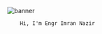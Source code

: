 ![banner](https://github.com/Engr-imran7/Engr-imran7/assets/154506940/334b6b20-40c9-4409-9bf1-81b99b6c5f5f)

        Hi, I'm Engr Imran Nazir
